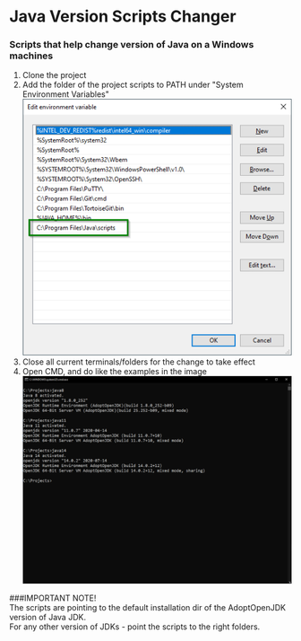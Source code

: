 
# Java Version Scripts Changer
### Scripts that help change version of Java on a Windows machines

 1. Clone the project
 2. Add the folder of the project scripts to PATH under "System Environment Variables" ![link](images/Path_scripts.png)
 3. Close all current terminals/folders for the change to take effect
 4. Open CMD, and do like the examples in the image
 ![link](images/commands_example.png)
   
   
 ###IMPORTANT NOTE!  
 The scripts are pointing to the default installation dir of the AdoptOpenJDK version of Java JDK.  
 For any other version of JDKs - point the scripts to the right folders.